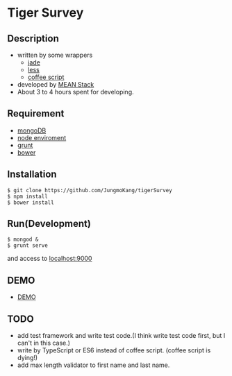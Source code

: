 Tiger Survey
====
## Description
- written by some wrappers 
  - [jade](http://jade-lang.com/ "jade")
  - [less](http://less-ja.studiomohawk.com/ "less")
  - [coffee script](http://coffeescript.org/ "coffee script")
- developed by [MEAN Stack](http://mean.io/#!/ "MEAN Stack")
- About 3 to 4 hours spent for developing.

## Requirement
- [mongoDB](https://www.mongodb.com/download-center "mongoDB")
- [node enviroment](https://nodejs.org/en/download/ "node")
- [grunt](http://gruntjs.com/getting-started "Grunt")
- [bower](https://bower.io/#install-bower)

## Installation
    $ git clone https://github.com/JungmoKang/tigerSurvey
    $ npm install
    $ bower install
    
## Run(Development)
    $ mongod &
    $ grunt serve
and access to [localhost:9000](http://localhost:9000 "localhost:9000")
## DEMO
- [DEMO](https://tigersurvey.herokuapp.com/ 'demo')

## TODO
- add test framework and write test code.(I think write test code first, but I can't in this case.)
- write by TypeScript or ES6 instead of coffee script. (coffee script is dying!)
- add max length validator to first name and last name.
